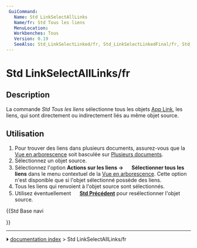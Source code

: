 ```yaml
---
 GuiCommand:
   Name: Std LinkSelectAllLinks
   Name/fr: Std Tous les liens
   MenuLocation: 
   Workbenches: Tous
   Version: 0.19
   SeeAlso: Std_LinkSelectLinked/fr, Std_LinkSelectLinkedFinal/fr, Std_SelBack/fr, Std_SelForward/fr
---
```


# Std LinkSelectAllLinks/fr



## Description

La commande *Std Tous les liens* sélectionne tous les objets [App Link](App_Link/fr.md), les liens, qui sont directement ou indirectement liés au même objet source.



## Utilisation

1.  Pour trouver des liens dans plusieurs documents, assurez-vous que la [Vue en arborescence](Tree_view/fr.md) soit basculée sur [Plusieurs documents](Std_TreeMultiDocument/fr.md).
2.  Sélectionnez un objet source.
3.  Sélectionnez l\'option **Actions sur les liens → <img src="images/Std_LinkSelectAllLinks.svg" width=16px> Sélectionner tous les liens** dans le menu contextuel de la [Vue en arborescence](Tree_view/fr.md). Cette option n\'est disponible que si l\'objet sélectionné possède des liens.
4.  Tous les liens qui renvoient à l\'objet source sont sélectionnés.
5.  Utilisez éventuellement **<img src="images/Std_SelBack.svg" width=16px> [Std Précédent](Std_SelBack/fr.md)** pour resélectionner l\'objet source.





{{Std Base navi

}}



---
⏵ [documentation index](../README.md) > Std LinkSelectAllLinks/fr
